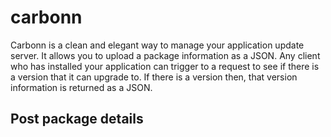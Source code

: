 carbonn
=======

Carbonn is a clean and elegant way to manage your application update server. It allows you to upload a package information as a JSON. Any client who has installed your application can trigger to a request to see if there is a version that it can upgrade to. If there is a version then, that version information is returned as a JSON.

## Post package details
